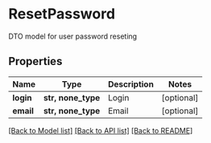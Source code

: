 # ResetPassword

DTO model for user password reseting

## Properties
Name | Type | Description | Notes
------------ | ------------- | ------------- | -------------
**login** | **str, none_type** | Login | [optional] 
**email** | **str, none_type** | Email | [optional] 

[[Back to Model list]](../README.md#documentation-for-models) [[Back to API list]](../README.md#documentation-for-api-endpoints) [[Back to README]](../README.md)


